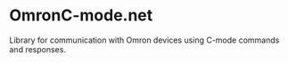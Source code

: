 # OmronC-mode.net
Library for communication with Omron devices using C-mode commands and responses.
